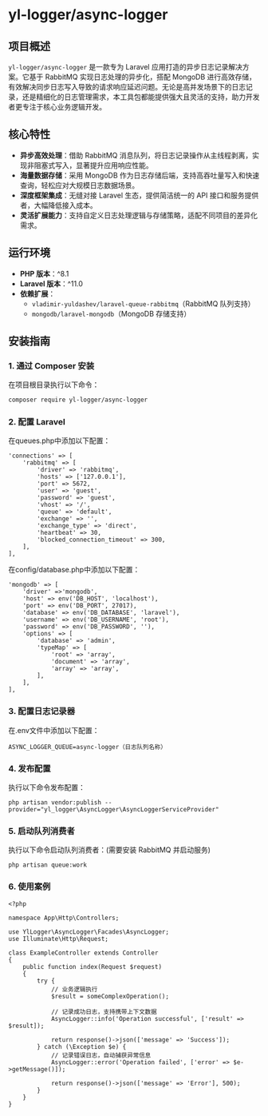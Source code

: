 # yl-logger/async-logger

## 项目概述
`yl-logger/async-logger` 是一款专为 Laravel 应用打造的异步日志记录解决方案。它基于 RabbitMQ 实现日志处理的异步化，搭配 MongoDB 进行高效存储，有效解决同步日志写入导致的请求响应延迟问题。无论是高并发场景下的日志记录，还是精细化的日志管理需求，本工具包都能提供强大且灵活的支持，助力开发者更专注于核心业务逻辑开发。

## 核心特性
- **异步高效处理**：借助 RabbitMQ 消息队列，将日志记录操作从主线程剥离，实现非阻塞式写入，显著提升应用响应性能。
- **海量数据存储**：采用 MongoDB 作为日志存储后端，支持高吞吐量写入和快速查询，轻松应对大规模日志数据场景。
- **深度框架集成**：无缝对接 Laravel 生态，提供简洁统一的 API 接口和服务提供者，大幅降低接入成本。
- **灵活扩展能力**：支持自定义日志处理逻辑与存储策略，适配不同项目的差异化需求。

## 运行环境
- **PHP 版本**：^8.1
- **Laravel 版本**：^11.0
- **依赖扩展**：
    - `vladimir-yuldashev/laravel-queue-rabbitmq`（RabbitMQ 队列支持）
    - `mongodb/laravel-mongodb`（MongoDB 存储支持）

## 安装指南
### 1. 通过 Composer 安装
在项目根目录执行以下命令：
```bash  
composer require yl-logger/async-logger  
```
### 2. 配置 Laravel
在queues.php中添加以下配置：
```
'connections' => [  
    'rabbitmq' => [  
        'driver' => 'rabbitmq',  
        'hosts' => ['127.0.0.1'],  
        'port' => 5672,  
        'user' => 'guest',  
        'password' => 'guest',  
        'vhost' => '/',  
        'queue' => 'default',  
        'exchange' => '',  
        'exchange_type' => 'direct',  
        'heartbeat' => 30,  
        'blocked_connection_timeout' => 300,  
    ],  
],  
```
在config/database.php中添加以下配置：
```
'mongodb' => [  
    'driver' =>'mongodb',  
    'host' => env('DB_HOST', 'localhost'),  
    'port' => env('DB_PORT', 27017),  
    'database' => env('DB_DATABASE', 'laravel'),  
    'username' => env('DB_USERNAME', 'root'),  
    'password' => env('DB_PASSWORD', ''),  
    'options' => [  
        'database' => 'admin',  
        'typeMap' => [  
            'root' => 'array',  
            'document' => 'array',  
            'array' => 'array',  
        ],  
    ],  
],  
```
### 3. 配置日志记录器
在.env文件中添加以下配置：
```
ASYNC_LOGGER_QUEUE=async-logger（日志队列名称）
```
### 4. 发布配置
执行以下命令发布配置：
```
php artisan vendor:publish --provider="yl_logger\AsyncLogger\AsyncLoggerServiceProvider"
```
### 5. 启动队列消费者
执行以下命令启动队列消费者：(需要安装 RabbitMQ 并启动服务)
```
php artisan queue:work 
```
### 6. 使用案例

```
<?php  

namespace App\Http\Controllers;  

use YlLogger\AsyncLogger\Facades\AsyncLogger;  
use Illuminate\Http\Request;  

class ExampleController extends Controller  
{  
    public function index(Request $request)  
    {  
        try {  
            // 业务逻辑执行  
            $result = someComplexOperation();  

            // 记录成功日志，支持携带上下文数据  
            AsyncLogger::info('Operation successful', ['result' => $result]);  

            return response()->json(['message' => 'Success']);  
        } catch (\Exception $e) {  
            // 记录错误日志，自动捕获异常信息  
            AsyncLogger::error('Operation failed', ['error' => $e->getMessage()]);  

            return response()->json(['message' => 'Error'], 500);  
        }  
    }  
}  
```
